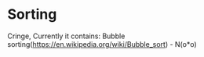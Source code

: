 # Sorting
Cringe,
Currently it contains:
Bubble sorting(https://en.wikipedia.org/wiki/Bubble_sort) - N(o*o)
